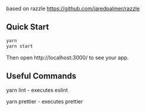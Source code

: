 based on razzle https://github.com/jaredpalmer/razzle

## Quick Start

```bash
yarn
yarn start
```

Then open http://localhost:3000/ to see your app.

## Useful Commands

yarn lint - executes eslint

yarn prettier - executes prettier
